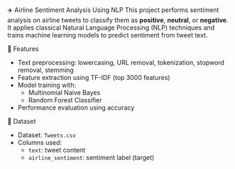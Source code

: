 ✈️ Airline Sentiment Analysis Using NLP
This project performs sentiment analysis on airline tweets to classify them as **positive**, **neutral**, or **negative**. It applies classical Natural Language Processing (NLP) techniques and trains machine learning models to predict sentiment from tweet text.

📌 Features
- Text preprocessing: lowercasing, URL removal, tokenization, stopword removal, stemming
- Feature extraction using TF-IDF (top 3000 features)
- Model training with:
  - Multinomial Naive Bayes
  - Random Forest Classifier
- Performance evaluation using accuracy

📁 Dataset
- Dataset: `Tweets.csv`
- Columns used:
  - `text`: tweet content
  - `airline_sentiment`: sentiment label (target)
